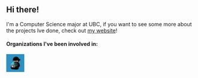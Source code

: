 ## Hi there!
I'm a Computer Science major at UBC, if you want to see some more about the projects Ive done, check out [my website](https://cheyne.dev)!


#### Organizations I've been involved in:
[<img src="CodeNinjas.png" width="48">](https://github.com/CNSeattle)
